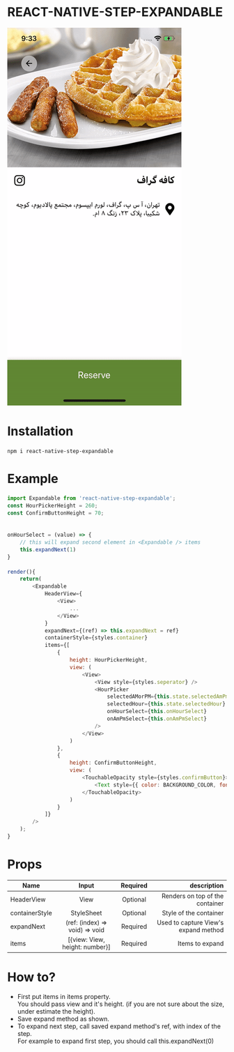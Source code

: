 # REACT-NATIVE-STEP-EXPANDABLE
![](appVideo.gif)

# Installation

`npm i react-native-step-expandable`

# Example

```javascript
import Expandable from 'react-native-step-expandable';
const HourPickerHeight = 260;
const ConfirmButtonHeight = 70;


onHourSelect = (value) => {
    // this will expand second element in <Expandable /> items
    this.expandNext(1)
}

render(){
    return(
        <Expandable
            HeaderView={
                <View>
                    ...
                </View>
            }
            expandNext={(ref) => this.expandNext = ref}
            containerStyle={styles.container}
            items={[
                {
                    height: HourPickerHeight,
                    view: (
                        <View>
                            <View style={styles.seperator} />
                            <HourPicker
                                selectedAMorPM={this.state.selectedAmPm}
                                selectedHour={this.state.selectedHour}
                                onHourSelect={this.onHourSelect}
                                onAmPmSelect={this.onAmPmSelect}
                            />
                        </View>
                    )
                },
                {
                    height: ConfirmButtonHeight,
                    view: (
                        <TouchableOpacity style={styles.confirmButton}>
                            <Text style={{ color: BACKGROUND_COLOR, fontWeight: 'bold' }}>Confirm</Text>
                        </TouchableOpacity>
                    )
                }
            ]}
        />
    );
}
```


# Props 

|       Name        |       Input       |       Required        |       description     |
| ----------------- |:-----------------:|:---------------------:| ---------------------:|
|HeaderView         |View               |Optional               |Renders on top of the container|
|containerStyle     |StyleSheet         |Optional               |Style of the container|
|expandNext         |(ref: (index) => void) => void|Required         |Used to capture View's expand method|
|items              |[{view: View, height: number}]|Required         |Items to expand   |

# How to?
* First put items in <Expandable/> items property.<br>
You should pass view and it's height. (if you are not sure about the size, under estimate the height).
* Save <Expandable/> expand method as shown.
* To expand next step, call saved <Expandable/> expand method's ref, with index of the step.<br>
For example to expand first step, you should call this.expandNext(0)